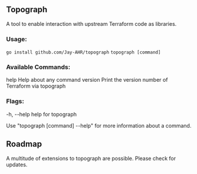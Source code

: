 ## Topograph

A tool to enable interaction with upstream Terraform code as libraries.

### Usage:

`go install github.com/Jay-AHR/topograph`
`topograph [command]`

### Available Commands:

  help        Help about any command
  version     Print the version number of Terraform via topograph

### Flags:

  -h, --help   help for topograph

Use "topograph [command] --help" for more information about a command.

## Roadmap

A multitude of extensions to topograph are possible. Please check for updates.